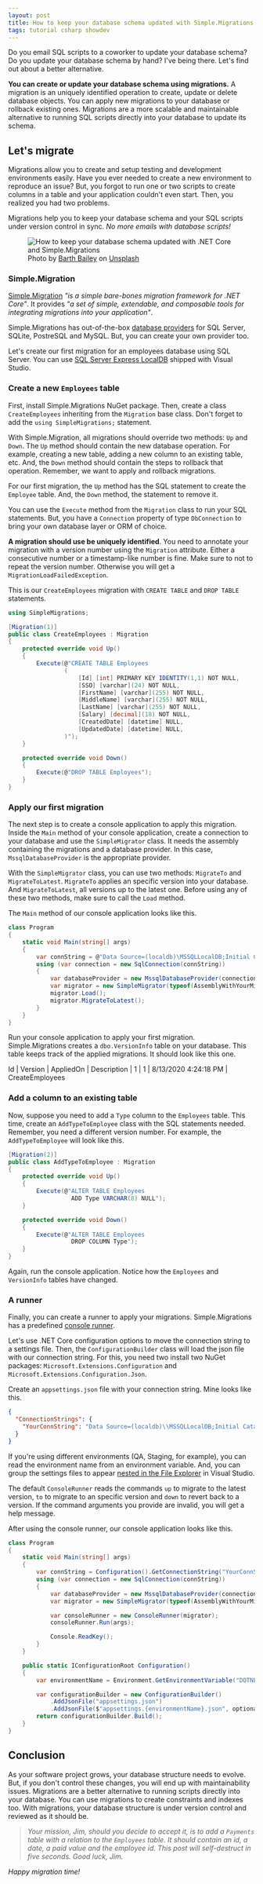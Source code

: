 ```yaml
---
layout: post
title: How to keep your database schema updated with Simple.Migrations
tags: tutorial csharp showdev
---
```


Do you email SQL scripts to a coworker to update your database schema? Do you update your database schema by hand? I've being there. Let's find out about a better alternative.

**You can create or update your database schema using migrations.** A migration is an uniquely identified operation to create, update or delete database objects. You can apply new migrations to your database or rollback existing ones. Migrations are a more scalable and maintainable alternative to running SQL scripts directly into your database to update its schema.

## Let's migrate

Migrations allow you to create and setup testing and development environments easily. Have you ever needed to create a new environment to reproduce an issue? But, you forgot to run one or two scripts to create columns in a table and your application couldn't even start. Then, you realized you had two problems. 

Migrations help you to keep your database schema and your SQL scripts under version control in sync. _No more emails with database scripts!_

<figure>
<img src="https://images.unsplash.com/photo-1520792428249-6d0336fc7d1c?ixlib=rb-1.2.1&q=80&fm=jpg&crop=entropy&cs=tinysrgb&w=800&h=400&fit=crop" alt="How to keep your database schema updated with .NET Core and Simple.Migrations" />

<figcaption><span>Photo by <a href="https://unsplash.com/@7bbbailey?utm_source=unsplash&amp;utm_medium=referral&amp;utm_content=creditCopyText">Barth Bailey</a> on <a href="https://unsplash.com/s/photos/migration?utm_source=unsplash&amp;utm_medium=referral&amp;utm_content=creditCopyText">Unsplash</a></span></figcaption>
</figure>

### Simple.Migration

[Simple.Migration](https://github.com/canton7/Simple.Migrations) _"is a simple bare-bones migration framework for .NET Core"_. It provides _"a set of simple, extendable, and composable tools for integrating migrations into your application"_. 

Simple.Migrations has out-of-the-box [database providers](https://github.com/canton7/Simple.Migrations#database-providers) for SQL Server, SQLite, PostreSQL and MySQL. But, you can create your own provider too.

Let's create our first migration for an employees database using SQL Server. You can use [SQL Server Express LocalDB](https://docs.microsoft.com/en-us/sql/database-engine/configure-windows/sql-server-express-localdb?view=sql-server-ver15) shipped with Visual Studio.

### Create a new `Employees` table

First, install Simple.Migrations NuGet package. Then, create a class `CreateEmployees` inheriting from the `Migration` base class. Don't forget to add the `using SimpleMigrations;` statement.

With Simple.Migration, all migrations should override two methods: `Up` and `Down`. The `Up` method should contain the new database operation. For example, creating a new table, adding a new column to an existing table, etc. And, the `Down` method should contain the steps to rollback that operation. Remember, we want to apply and rollback migrations.

For our first migration, the `Up` method has the SQL statement to create the `Employee` table. And, the `Down` method, the statement to remove it.

You can use the `Execute` method from the `Migration` class to run your SQL statements. But, you have a `Connection` property of type `DbConnection` to bring your own database layer or ORM of choice.

**A migration should use be uniquely identified**. You need to annotate your migration with a version number using the `Migration` attribute. Either a consecutive number or a timestamp-like number is fine. Make sure to not to repeat the version number. Otherwise you will get a `MigrationLoadFailedException`.

This is our `CreateEmployees` migration with `CREATE TABLE` and `DROP TABLE` statements.

```csharp
using SimpleMigrations;

[Migration(1)]
public class CreateEmployees : Migration
{
    protected override void Up()
    {
        Execute(@"CREATE TABLE Employees
                (
                    [Id] [int] PRIMARY KEY IDENTITY(1,1) NOT NULL,
                    [SSO] [varchar](24) NOT NULL,
                    [FirstName] [varchar](255) NOT NULL,
                    [MiddleName] [varchar](255) NOT NULL,
                    [LastName] [varchar](255) NOT NULL,
                    [Salary] [decimal](18) NOT NULL,
                    [CreatedDate] [datetime] NULL,
                    [UpdatedDate] [datetime] NULL,
                )");
    }

    protected override void Down()
    {
        Execute(@"DROP TABLE Employees");
    }
}
```

### Apply our first migration

The next step is to create a console application to apply this migration. Inside the `Main` method of your console application, create a connection to your database and use the `SimpleMigrator` class. It needs the assembly containing the migrations and a database provider. In this case, `MssqlDatabaseProvider` is the appropriate provider.

With the `SimpleMigrator` class, you can use two methods: `MigrateTo` and `MigrateToLatest`. `MigrateTo` applies an specific version into your database. And `MigrateToLatest`, all versions up to the latest one. Before using any of these two methods, make sure to call the `Load` method.

The `Main` method of our console application looks like this.

```csharp
class Program
{
    static void Main(string[] args)
    {
        var connString = @"Data Source=(localdb)\MSSQLLocalDB;Initial Catalog=Payroll;Integrated Security=True;";
        using (var connection = new SqlConnection(connString))
        {
            var databaseProvider = new MssqlDatabaseProvider(connection);
            var migrator = new SimpleMigrator(typeof(AssemblyWithYourMigrations).Assembly, databaseProvider);
            migrator.Load();
            migrator.MigrateToLatest();
        }
    }
}
```

Run your console application to apply your first migration. Simple.Migrations creates a `dbo.VersionInfo` table on your database. This table keeps track of the applied migrations. It should look like this one.

Id | Version | AppliedOn | Description |
1 |	1 | 	8/13/2020 4:24:18 PM |	CreateEmployees

### Add a column to an existing table

Now, suppose you need to add a `Type` column to the `Employees` table. This time, create an `AddTypeToEmployee` class with the SQL statements needed. Remember, you need a different version number. For example, the `AddTypeToEmployee` will look like this.

```csharp
[Migration(2)]
public class AddTypeToEmployee : Migration
{
    protected override void Up()
    {
        Execute(@"ALTER TABLE Employees
                  ADD Type VARCHAR(8) NULL");
    }

    protected override void Down()
    {
        Execute(@"ALTER TABLE Employees
                  DROP COLUMN Type");
    }
}
```

Again, run the console application. Notice how the `Employees` and `VersionInfo` tables have changed.
 
### A runner

Finally, you can create a runner to apply your migrations. Simple.Migrations has a predefined [console runner](https://github.com/canton7/Simple.Migrations#consolerunner).

Let's use .NET Core configuration options to move the connection string to a settings file. Then, the `ConfigurationBuilder` class will load the json file with our connection string. For this, you need two install two NuGet packages: `Microsoft.Extensions.Configuration` and `Microsoft.Extensions.Configuration.Json`. 

Create an `appsettings.json` file with your connection string. Mine looks like this.

```json
{
  "ConnectionStrings": {
    "YourConnString": "Data Source=(localdb)\\MSSQLLocalDB;Initial Catalog=Payroll;Integrated Security=True;"
  }
}
```

If you're using different environments (QA, Staging, for example), you can read the environment name from an environment variable. And, you can group the settings files to appear [nested in the File Explorer](https://stackoverflow.com/questions/43846079/can-files-be-nested-in-vs2017-solution-explorer-for-net-core-non-asp-net-core) in Visual Studio.

The default `ConsoleRunner` reads the commands `up` to migrate to the latest version, `to` to migrate to an specific version and `down` to revert back to a version. If the command arguments you provide are invalid, you will get a help message.

After using the console runner, our console application looks like this.

```csharp
class Program
{
    static void Main(string[] args)
    {
        var connString = Configuration().GetConnectionString("YourConnString");
        using (var connection = new SqlConnection(connString))
        {
            var databaseProvider = new MssqlDatabaseProvider(connection);
            var migrator = new SimpleMigrator(typeof(AssemblyWithYourMigrations).Assembly, databaseProvider);

            var consoleRunner = new ConsoleRunner(migrator);
            consoleRunner.Run(args);

            Console.ReadKey();
        }
    }

    public static IConfigurationRoot Configuration()
    {
        var environmentName = Environment.GetEnvironmentVariable("DOTNET_ENVIRONMENT");

        var configurationBuilder = new ConfigurationBuilder()
            .AddJsonFile("appsettings.json")
            .AddJsonFile($"appsettings.{environmentName}.json", optional: true);
        return configurationBuilder.Build();
    }
}
```

## Conclusion

As your software project grows, your database structure needs to evolve. But, if you don't control these changes, you will end up with maintainability issues. Migrations are a better alternative to running scripts directly into your database. You can use migrations to create constraints and indexes too. With migrations, your database structure is under version control and reviewed as it should be.

> _Your mission, Jim, should you decide to accept it, is to add a `Payments` table with a relation to the `Employees` table. It should contain an id, a date, a paid value and the employee id. This post will self-destruct in five seconds. Good luck, Jim._

_Happy migration time!_
